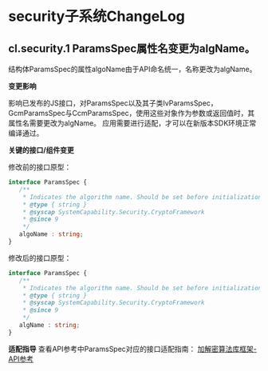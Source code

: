 # security子系统ChangeLog

## cl.security.1 ParamsSpec属性名变更为algName。
结构体ParamsSpec的属性algoName由于API命名统一，名称更改为algName。

**变更影响**

影响已发布的JS接口，对ParamsSpec以及其子类IvParamsSpec，GcmParamsSpec与CcmParamsSpec，使用这些对象作为参数或返回值时，其属性名需要更改为algName。
应用需要进行适配，才可以在新版本SDK环境正常编译通过。

**关键的接口/组件变更**

修改前的接口原型：

 ```ts
interface ParamsSpec {
    /**
     * Indicates the algorithm name. Should be set before initialization of a cipher object.
     * @type { string }
     * @syscap SystemCapability.Security.CryptoFramework
     * @since 9
     */
    algoName : string;
}
 ```
修改后的接口原型：

 ```ts
interface ParamsSpec {
    /**
     * Indicates the algorithm name. Should be set before initialization of a cipher object.
     * @type { string }
     * @syscap SystemCapability.Security.CryptoFramework
     * @since 9
     */
    algName : string;
}
 ```

**适配指导**
查看API参考中ParamsSpec对应的接口适配指南：
[加解密算法库框架-API参考](https://gitee.com/openharmony/docs/blob/master/zh-cn/application-dev/reference/apis/js-apis-cryptoFramework.md)